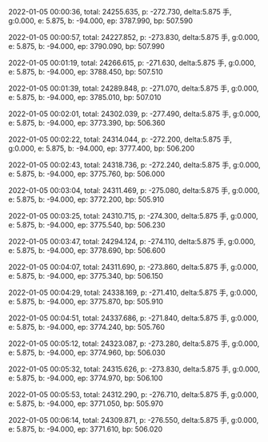 2022-01-05 00:00:36, total: 24255.635, p: -272.730, delta:5.875 手, g:0.000, e: 5.875, b: -94.000, ep: 3787.990, bp: 507.590

2022-01-05 00:00:57, total: 24227.852, p: -273.830, delta:5.875 手, g:0.000, e: 5.875, b: -94.000, ep: 3790.090, bp: 507.990

2022-01-05 00:01:19, total: 24266.615, p: -271.630, delta:5.875 手, g:0.000, e: 5.875, b: -94.000, ep: 3788.450, bp: 507.510

2022-01-05 00:01:39, total: 24289.848, p: -271.070, delta:5.875 手, g:0.000, e: 5.875, b: -94.000, ep: 3785.010, bp: 507.010

2022-01-05 00:02:01, total: 24302.039, p: -277.490, delta:5.875 手, g:0.000, e: 5.875, b: -94.000, ep: 3773.390, bp: 506.360

2022-01-05 00:02:22, total: 24314.044, p: -272.200, delta:5.875 手, g:0.000, e: 5.875, b: -94.000, ep: 3777.400, bp: 506.200

2022-01-05 00:02:43, total: 24318.736, p: -272.240, delta:5.875 手, g:0.000, e: 5.875, b: -94.000, ep: 3775.760, bp: 506.000

2022-01-05 00:03:04, total: 24311.469, p: -275.080, delta:5.875 手, g:0.000, e: 5.875, b: -94.000, ep: 3772.200, bp: 505.910

2022-01-05 00:03:25, total: 24310.715, p: -274.300, delta:5.875 手, g:0.000, e: 5.875, b: -94.000, ep: 3775.540, bp: 506.230

2022-01-05 00:03:47, total: 24294.124, p: -274.110, delta:5.875 手, g:0.000, e: 5.875, b: -94.000, ep: 3778.690, bp: 506.600

2022-01-05 00:04:07, total: 24311.690, p: -273.860, delta:5.875 手, g:0.000, e: 5.875, b: -94.000, ep: 3775.340, bp: 506.150

2022-01-05 00:04:29, total: 24338.169, p: -271.410, delta:5.875 手, g:0.000, e: 5.875, b: -94.000, ep: 3775.870, bp: 505.910

2022-01-05 00:04:51, total: 24337.686, p: -271.840, delta:5.875 手, g:0.000, e: 5.875, b: -94.000, ep: 3774.240, bp: 505.760

2022-01-05 00:05:12, total: 24323.087, p: -273.280, delta:5.875 手, g:0.000, e: 5.875, b: -94.000, ep: 3774.960, bp: 506.030

2022-01-05 00:05:32, total: 24315.626, p: -273.830, delta:5.875 手, g:0.000, e: 5.875, b: -94.000, ep: 3774.970, bp: 506.100

2022-01-05 00:05:53, total: 24312.290, p: -276.710, delta:5.875 手, g:0.000, e: 5.875, b: -94.000, ep: 3771.050, bp: 505.970

2022-01-05 00:06:14, total: 24309.871, p: -276.550, delta:5.875 手, g:0.000, e: 5.875, b: -94.000, ep: 3771.610, bp: 506.020